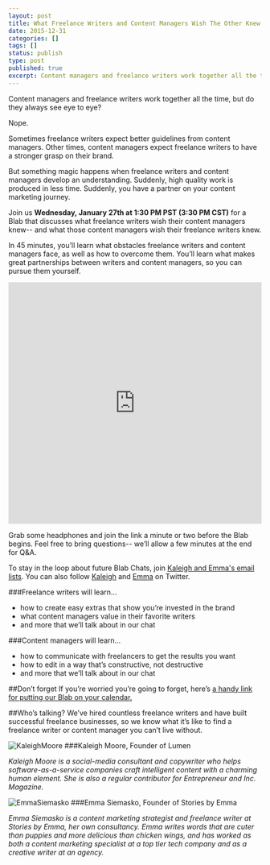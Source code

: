 ```yaml
---
layout: post
title: What Freelance Writers and Content Managers Wish The Other Knew 
date: 2015-12-31
categories: []
tags: []
status: publish
type: post
published: true
excerpt: Content managers and freelance writers work together all the time, but they don't always see eye to eye. Kaleigh Moore and I will dissect how freelancers and their managers can work together to get results.
---
```

Content managers and freelance writers work together all the time, but do they always see eye to eye?

Nope. 

Sometimes freelance writers expect better guidelines from content managers. Other times, content managers expect freelance writers to have a stronger grasp on their brand.

But something magic happens when freelance writers and content managers develop an understanding. Suddenly, high quality work is produced in less time. Suddenly, you have a partner on your content marketing journey.

Join us __Wednesday, January 27th at 1:30 PM PST (3:30 PM CST)__ for a Blab that discusses what freelance writers wish their content managers knew-- and what those content managers wish their freelance writers knew. 

In 45 minutes, you’ll learn what obstacles freelance writers and content managers face, as well as how to overcome them. You’ll learn what makes great partnerships between writers and content managers, so you can pursue them yourself.

<iframe style='max-width: 100%;' src='https://blab.im/emma-siemasko-bu' frameborder='0' height='480' scrolling='none' width='640'></iframe>

Grab some headphones and join the link a minute or two before the Blab begins. Feel free to bring questions-- we’ll allow a few minutes at the end for Q&A.

To stay in the loop about future Blab Chats, join [Kaleigh and Emma's email lists](https://confirmsubscription.com/h/t/C289EA1640461CC5). You can also follow [Kaleigh](http://twitter.com/kaleighf/) and [Emma](http://twitter.com/emmafayes) on Twitter.

###Freelance writers will learn…
* how to create easy extras that show you’re invested in the brand
* what content managers value in their favorite writers
* and more that we’ll talk about in our chat

###Content managers will learn…
* how to communicate with freelancers to get the results you want
* how to edit in a way that’s constructive, not destructive
* and more that we’ll talk about in our chat

##Don’t forget
If you’re worried you’re going to forget, here’s [a handy link for putting our Blab on your calendar.](https://calendar.google.com/calendar/event?action=TEMPLATE&tmeid=cGRrY2VkYmpyYmxtazNuNnBkdnBpMHRjbGMgZW1tYWZheWVAbQ&tmsrc=emmafaye%40gmail.com)

##Who’s talking?
We’ve hired countless freelance writers and have built successful freelance businesses, so we know what it’s like to find a freelance writer or content manager you can’t live without. 

![KaleighMoore]({{site.url}}/assets/kaleigh-moore-copywriter.jpg)
###Kaleigh Moore, Founder of Lumen

*Kaleigh Moore is a social-media consultant and copywriter who helps software-as-a-service companies craft intelligent content with a charming human element. She is also a regular contributor for Entrepreneur and Inc. Magazine.*			

![EmmaSiemasko]({{site.url}}/assets/emmaheadshot2.jpg)
###Emma Siemasko, Founder of Stories by Emma

*Emma Siemasko is a content marketing strategist and freelance writer at Stories by Emma, her own consultancy. Emma writes words that are cuter than puppies and more delicious than chicken wings, and has worked as both a content marketing specialist at a top tier tech company and as a creative writer at an agency.* 
